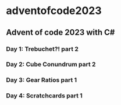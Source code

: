 # adventofcode2023
## Advent of code 2023 with C#

### Day 1: Trebuchet?! part 2
### Day 2: Cube Conundrum part 2
### Day 3: Gear Ratios part 1 
### Day 4: Scratchcards part 1
